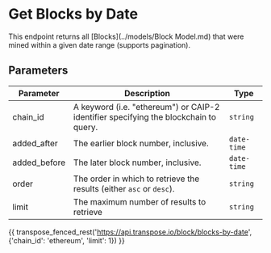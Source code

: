# Get Blocks by Date

This endpoint returns all [Blocks](../models/Block Model.md) that were mined within a given date range (supports pagination).

## Parameters
| Parameter | Description | Type |
| -------- | ---------- | --- |
| chain_id | A keyword (i.e. "ethereum") or CAIP-2 identifier specifying the blockchain to query. | `string` |
| added_after | The earlier block number, inclusive. | `date-time` |
| added_before | The later block number, inclusive. | `date-time` |
| order | The order in which to retrieve the results (either `asc` or `desc`). | `string` |
| limit | The maximum number of results to retrieve | `string` |

{{ transpose_fenced_rest('https://api.transpose.io/block/blocks-by-date', {'chain_id': 'ethereum', 'limit': 1}) }}

